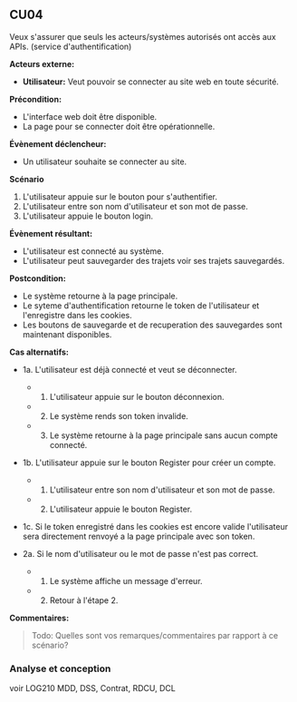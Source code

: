 ## **CU04**
Veux s'assurer que seuls les acteurs/systèmes autorisés ont accès aux APIs. (service d'authentification)

**Acteurs externe:** 

- **Utilisateur:** Veut pouvoir se connecter au site web en toute sécurité.


**Précondition:** 
- L'interface web doit être disponible.
- La page pour se connecter doit être opérationnelle.


**Évènement déclencheur:** 
- Un utilisateur souhaite se connecter au site.


**Scénario**
1. L'utilisateur appuie sur le bouton pour s'authentifier.
2. L'utilisateur entre son nom d'utilisateur et son mot de passe.
3. L'utilisateur appuie le bouton login.


**Évènement résultant:**
- L'utilisateur est connecté au système.
- L'utilisateur peut sauvegarder des trajets voir ses trajets sauvegardés.

**Postcondition:** 
- Le système retourne à la page principale.
- Le syteme d'authentification retourne le token de l'utilisateur et l'enregistre dans les cookies.
- Les boutons de sauvegarde et de recuperation des sauvegardes sont maintenant disponibles.


**Cas alternatifs:**

- 1a. L'utilisateur est déjà connecté et veut se déconnecter.

  - 1.  L'utilisateur appuie sur le bouton déconnexion.
  - 2.  Le système rends son token invalide.
  - 3.  Le système retourne à la page principale sans aucun compte connecté.

- 1b. L'utilisateur appuie sur le bouton Register pour créer un compte.

  - 1.  L'utilisateur entre son nom d'utilisateur et son mot de passe.
  - 2.  L'utilisateur appuie le bouton Register.

- 1c. Si le token enregistré dans les cookies est encore valide l'utilisateur sera directement renvoyé a la page principale avec son token.

- 2a. Si le nom d'utilisateur ou le mot de passe n'est pas correct.

  - 1. Le système affiche un message d'erreur.
  - 2. Retour à l'étape 2.


**Commentaires:**
> Todo: Quelles sont vos remarques/commentaires par rapport à ce scénario?


### Analyse et conception
voir LOG210
MDD, DSS, Contrat, RDCU, DCL

